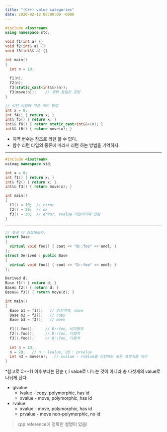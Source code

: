 ```yaml
---
title: "(C++) value categories"
date: 2020-02-12 00:00:00 -0000
---
```


```cpp
#include <iostream>
using namespace std;

void f1(int a) {}
void f2(int& a) {}
void f3(int&& a) {}

int main()
{
  int n = 10;
  
  f1(n);
  f2(n);
  f3(static_cast<int&&>(n));    
  f3(move(n));    // 위와 동일한 표현
}
```

```cpp
// 리턴 타입에 따른 리턴 방법
int x = 0;
int f4() { return x; }
int& f5() { return x; }
int&& f6() { return static_cast<int&&>(x); }
int&& f6() { return move(x); }
```

* 지역 변수는 참조로 리턴 할 수 없다.
* 함수 리턴 타입의 종류에 따라서 리턴 하는 방법을 기억하자.

---

```cpp
#include <iostream>
usinag namespace std;

int x = 0;
int f1() { return x; }
int& f2() { return x; }
int&& f3() { return move(x); }

int main()
{
  f1() = 10;  // error
  f2() = 20;  // ok
  f3() = 30;  // error, rvalue 리턴이기에 안됨
}
```

---

```cpp
// 조금 더 심화해보자.
struct Base
{
  virtual void foo() { cout << "B::foo" << endl; }
};
struct Derived : public Base
{
  virtual void foo() { cout << "D::foo" << endl; }
};

Derived d;
Base f1() { return d; }
Base& f2() { return d; }
Base&& f3() { return move(d); }

int main()
{
  Base b1 = f1();   // 임시객체, move
  Base b2 = f2();   // copy
  Base b3 = f3();   // move
  
  f1().foo();     // B::foo, 비다형적
  f2().foo();     // D::foo, 다형적
  f3().foo();     // D::foo, 다형적
  
  int n = 10;
  n = 20;   // n : lvalue, 20 : prvalue
  int n3 = move(n);   // xvalue - rvalue를 리턴하는 모든 표현식을 의미
}
```

*참고로 C++11 이후부터는 단순 r, l value로 나누는 것이 아니라 총 다섯개의 value로 나뉘게 된다.

* glvalue
    * lvalue - copy, polymorphic, has id
    * xvalue - move, polymorphic, has id
* rvalue
    * xvalue - move, polymorphic, has id
    * prvalue - move non-polymorphic, no id

> cpp reference에 정확한 설명이 있음!